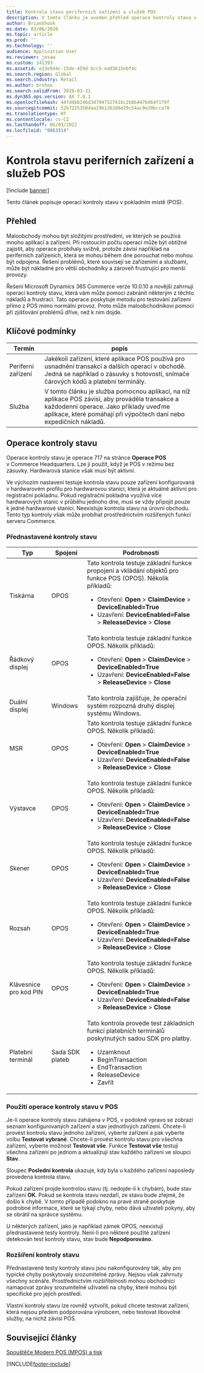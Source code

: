 ```yaml
---
title: Kontrola stavu periferních zařízení a služeb POS
description: V tomto článku je uveden přehled operace kontroly stavu v pokladním místě (POS).
author: BrianShook
ms.date: 03/06/2020
ms.topic: article
ms.prod: ''
ms.technology: ''
audience: Application User
ms.reviewer: josaw
ms.custom: 141393
ms.assetid: e23e944c-15de-459d-bcc5-ea03615ebf4c
ms.search.region: Global
ms.search.industry: Retail
ms.author: brshoo
ms.search.validFrom: 2019-03-31
ms.dyn365.ops.version: AX 7.0.1
ms.openlocfilehash: 44fd4b6246d3d7947527416c2b8b447bd64f179f
ms.sourcegitcommit: 52b7225350daa29b1263d8e29c54ac9e20bcca70
ms.translationtype: HT
ms.contentlocale: cs-CZ
ms.lasthandoff: 06/03/2022
ms.locfileid: "8863314"
---
```

# <a name="health-check-for-pos-peripherals-and-services"></a>Kontrola stavu periferních zařízení a služeb POS

[!include [banner](includes/banner.md)]

Tento článek popisuje operaci kontroly stavu v pokladním místě (POS).

## <a name="overview"></a>Přehled

Maloobchody mohou být složitými prostředími, ve kterých se používá mnoho aplikací a zařízení. Při rostoucím počtu operací může být obtížné zajistit, aby operace probíhaly svižně, protože závisí například na periferních zařízeních, která se mohou během dne porouchat nebo mohou být odpojena. Řešení problémů, které souvisejí se zařízeními a službami, může být nákladné pro větší obchodníky a zároveň frustrující pro menší provozy.

Řešení Microsoft Dynamics 365 Commerce verze 10.0.10 a novější zahrnují operaci kontroly stavu, která vám může pomoci zabránit některým z těchto nákladů a frustraci. Tato operace poskytuje metodu pro testování zařízení přímo z POS mimo normální provoz. Proto může maloobchodníkovi pomoci při zjišťování problémů dříve, než k nim dojde.

## <a name="key-terms"></a>Klíčové podmínky

| Termín | popis |
|---|---|
| Periferní zařízení | Jakékoli zařízení, které aplikace POS používá pro usnadnění transakcí a dalších operací v obchodě. Jedná se například o zásuvky s hotovostí, snímače čárových kódů a platební terminály. |
| Služba | V tomto článku je služba pomocnou aplikací, na níž aplikace POS závisí, aby prováděla transakce a každodenní operace. Jako příklady uveďme aplikace, které pomáhají při výpočtech daní nebo expedičních nákladů. |

## <a name="health-check-operation"></a>Operace kontroly stavu

Operace kontroly stavu je operace 717 na stránce **Operace POS** v Commerce Headquarters. Lze ji použít, když je POS v režimu bez zásuvky. Hardwarová stanice však musí být aktivní.

Ve výchozím nastavení testuje kontrola stavu pouze zařízení konfigurovaná v hardwarovém profilu pro hardwarovou stanici, která je aktuálně aktivní pro registrační pokladnu. Pokud registrační pokladna využívá více hardwarových stanic v průběhu jednoho dne, musí se vždy připojit pouze k jedné hardwarové stanici. Neexistuje kontrola stavu na úrovni obchodu. Tento typ kontroly však může probíhat prostřednictvím rozšířených funkcí serveru Commerce.

### <a name="out-of-box-health-checks"></a>Přednastavené kontroly stavu

| Typ | Spojení | Podrobnosti |
|---|---|---|
| Tiskárna | OPOS | Tato kontrola testuje základní funkce propojení a vkládání objektů pro funkce POS (OPOS). Několik příkladů:<ul><li>Otevření: **Open** &gt; **ClaimDevice** &gt; **DeviceEnabled=True**</li><li>Uzavření: **DeviceEnabled=False** &gt; **ReleaseDevice** &gt; **Close**</li></ul> |
| Řádkový displej | OPOS | Tato kontrola testuje základní funkce OPOS. Několik příkladů:<ul><li>Otevření: **Open** &gt; **ClaimDevice** &gt; **DeviceEnabled=True**</li><li>Uzavření: **DeviceEnabled=False** &gt; **ReleaseDevice** &gt; **Close**</li></ul> |
| Duální displej | Windows | Tato kontrola zajišťuje, že operační systém rozpozná druhý displej systému Windows. | 
| MSR | OPOS | Tato kontrola testuje základní funkce OPOS. Několik příkladů:<ul><li>Otevření: **Open** &gt; **ClaimDevice** &gt; **DeviceEnabled=True**</li><li>Uzavření: **DeviceEnabled=False** &gt; **ReleaseDevice** &gt; **Close**</li></ul> |
| Výstavce | OPOS | Tato kontrola testuje základní funkce OPOS. Několik příkladů:<ul><li>Otevření: **Open** &gt; **ClaimDevice** &gt; **DeviceEnabled=True**</li><li>Uzavření: **DeviceEnabled=False** &gt; **ReleaseDevice** &gt; **Close**</li></ul> | 
| Skener | OPOS | Tato kontrola testuje základní funkce OPOS. Několik příkladů:<ul><li>Otevření: **Open** &gt; **ClaimDevice** &gt; **DeviceEnabled=True**</li><li>Uzavření: **DeviceEnabled=False** &gt; **ReleaseDevice** &gt; **Close**</li></ul> | 
| Rozsah | OPOS | Tato kontrola testuje základní funkce OPOS. Několik příkladů:<ul><li>Otevření: **Open** &gt; **ClaimDevice** &gt; **DeviceEnabled=True**</li><li>Uzavření: **DeviceEnabled=False** &gt; **ReleaseDevice** &gt; **Close**</li></ul> |
| Klávesnice pro kód PIN | OPOS | Tato kontrola testuje základní funkce OPOS. Několik příkladů:<ul><li>Otevření: **Open** &gt; **ClaimDevice** &gt; **DeviceEnabled=True**</li><li>Uzavření: **DeviceEnabled=False** &gt; **ReleaseDevice** &gt; **Close**</li></ul> |
| Platební terminál | Sada SDK plateb | Tato kontrola provede test základních funkcí platebních terminálů poskytnutých sadou SDK pro platby. <ul><li>Uzamknout</li><li>BeginTransaction</li><li>EndTransaction</li><li>ReleaseDevice</li><li>Zavřít</li></ul> |

### <a name="using-the-health-check-operation-in-the-pos"></a>Použití operace kontroly stavu v POS

Je-li operace kontroly stavu zahájena v POS, v podokně vpravo se zobrazí seznam konfigurovaných zařízení a stav jednotlivých zařízení. Chcete-li provést kontrolu stavu jednoho zařízení, vyberte zařízení a pak vyberte volbu **Testovat vybrané**. Chcete-li provést kontrolu stavu pro všechna zařízení, vyberte možnost **Testovat vše**. Funkce **Testovat vše** testují všechna zařízení po jednom a aktualizují stav každého zařízení ve sloupci **Stav**.

Sloupec **Poslední kontrola** ukazuje, kdy byla u každého zařízení naposledy provedena kontrola stavu.

Pokud zařízení projde kontrolou stavu (tj. nedojde-li k chybám), bude stav zařízení **OK**. Pokud se kontrola stavu nezdaří, ze stavu bude zřejmé, že došlo k chybě. V tomto případě podokno na pravé straně poskytuje podrobné informace, které se týkají chyby, nebo dává uživateli pokyny, aby se obrátil na správce systému.

U některých zařízení, jako je například zámek OPOS, neexistují přednastavené testy kontroly. Není-li pro některé použité zařízení detekován test kontroly stavu, stav bude **Nepodporováno**.

### <a name="extending-health-checks"></a>Rozšíření kontroly stavu

Přednastavené testy kontroly stavu jsou nakonfigurovány tak, aby pro typické chyby poskytovaly srozumitelné zprávy. Nejsou však zahrnuty všechny scénáře. Prostřednictvím rozšiřitelnosti mohou obchodníci namapovat zprávy srozumitelné uživateli na chyby, které mohou být specifické pro jejich prostředí.

Vlastní kontroly stavu lze rovněž vytvořit, pokud chcete testovat zařízení, která nejsou předem podporována výrobcem, nebo testovat libovolné služby, na nichž závisí POS.

## <a name="related-articles"></a>Související články

[Spouštěče Modern POS (MPOS) a tisk](dev-itpro/pos-trigger-printing.md)


[!INCLUDE[footer-include](../includes/footer-banner.md)]